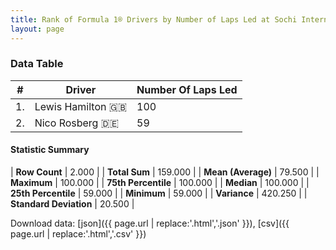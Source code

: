 ```yaml
---
title: Rank of Formula 1® Drivers by Number of Laps Led at Sochi International Street Circuit
layout: page
---
```


<canvas id="chart" width="400" height="180"></canvas>
<script>
var data = {
    "datasets": [
        {
            "backgroundColor": [
                "#f3a935",
                "#f3a935"
            ],
            "borderColor": [
                "#f68639",
                "#f68639"
            ],
            "borderWidth": 1,
            "data": [
                100.0,
                59.0
            ],
            "label": "Number Of Laps Led"
        }
    ],
    "labels": [
        "Lewis Hamilton",
        "Nico Rosberg"
    ]
};
var options = {
  legend: {
    display: false
  },
  scales: {
    xAxes: [{
      ticks: {
        beginAtZero: true,
        maxRotation: 180,
        display: window.innerWidth > 800
      }
    }],
    yAxes: [{
      ticks: {
        beginAtZero: true
      }
    }]
  },
  onResize: function(chart, size) {
    chart.options.scales.xAxes[0].ticks.display = size.width > 800;
  }
};
var chart = new Chart("chart", {
    data: data,
    type: 'bar',
    options: options
});
</script>



### Data Table

| # | Driver | Number Of Laps Led |
|--|--|--|
| 1. | Lewis Hamilton 🇬🇧 | 100 |
| 2. | Nico Rosberg 🇩🇪 | 59 |

#### Statistic Summary

| **Row Count** | 2.000 |
| **Total Sum** | 159.000 |
| **Mean (Average)** | 79.500 |
| **Maximum** | 100.000 |
| **75th Percentile** | 100.000 |
| **Median** | 100.000 |
| **25th Percentile** | 59.000 |
| **Minimum** | 59.000 |
| **Variance** | 420.250 |
| **Standard Deviation** | 20.500 |

Download data: [json]({{ page.url | replace:'.html','.json' }}), [csv]({{ page.url | replace:'.html','.csv' }})
